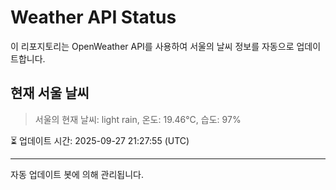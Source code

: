 
# Weather API Status

이 리포지토리는 OpenWeather API를 사용하여 서울의 날씨 정보를 자동으로 업데이트합니다.

## 현재 서울 날씨
> 서울의 현재 날씨: light rain, 온도: 19.46°C, 습도: 97%

⏳ 업데이트 시간: 2025-09-27 21:27:55 (UTC)

---
자동 업데이트 봇에 의해 관리됩니다.
